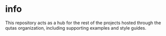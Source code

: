# info
This repository acts as a hub for the rest of the projects hosted through the qutas organization, including supporting examples and style guides.
